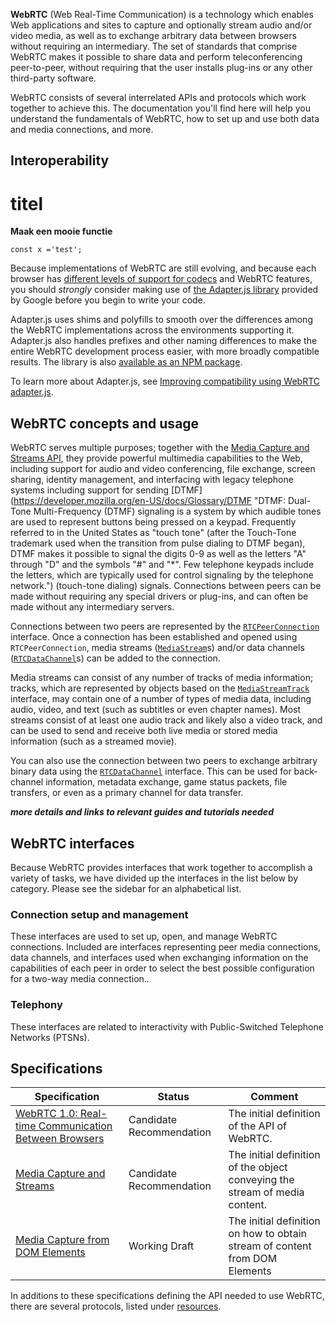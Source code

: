 **WebRTC** (Web Real-Time Communication) is a technology which enables Web applications and sites to capture and optionally stream audio and/or video media, as well as to exchange arbitrary data between browsers without requiring an intermediary. The set of standards that comprise WebRTC makes it possible to share data and perform teleconferencing peer-to-peer, without requiring that the user installs plug-ins or any other third-party software.

WebRTC consists of several interrelated APIs and protocols which work together to achieve this. The documentation you'll find here will help you understand the fundamentals of WebRTC, how to set up and use both data and media connections, and more.

## Interoperability

<CodeExercise id="VEzX2A1VE0cSDnbnJixd" title="Sprint review">
  
  # titel
  
  **Maak een mooie functie**
  ```
  const x ='test';
  ```
  
</CodeExercise>

Because implementations of WebRTC are still evolving, and because each browser has [different levels of support for codecs](https://developer.mozilla.org/en-US/docs/Web/Media/Formats/WebRTC_codecs) and WebRTC features, you should _strongly_ consider making use of [the Adapter.js library](https://github.com/webrtcHacks/adapter) provided by Google before you begin to write your code.

Adapter.js uses shims and polyfills to smooth over the differences among the WebRTC implementations across the environments supporting it. Adapter.js also handles prefixes and other naming differences to make the entire WebRTC development process easier, with more broadly compatible results. The library is also [available as an NPM package](https://www.npmjs.com/package/webrtc-adapter).

To learn more about Adapter.js, see [Improving compatibility using WebRTC adapter.js](https://developer.mozilla.org/en-US/docs/Web/API/WebRTC_API/adapter.js).

## WebRTC concepts and usage

WebRTC serves multiple purposes; together with the [Media Capture and Streams API](https://developer.mozilla.org/en-US/docs/Web/API/Media_Streams_API), they provide powerful multimedia capabilities to the Web, including support for audio and video conferencing, file exchange, screen sharing, identity management, and interfacing with legacy telephone systems including support for sending [DTMF](https://developer.mozilla.org/en-US/docs/Glossary/DTMF "DTMF: Dual-Tone Multi-Frequency (DTMF) signaling is a system by which audible tones are used to represent buttons being pressed on a keypad. Frequently referred to in the United States as "touch tone" (after the Touch-Tone trademark used when the transition from pulse dialing to DTMF began), DTMF makes it possible to signal the digits 0-9 as well as the letters "A" through "D" and the symbols "#" and "*". Few telephone keypads include the letters, which are typically used for control signaling by the telephone network.") (touch-tone dialing) signals. Connections between peers can be made without requiring any special drivers or plug-ins, and can often be made without any intermediary servers.

Connections between two peers are represented by the [`RTCPeerConnection`](https://developer.mozilla.org/en-US/docs/Web/API/RTCPeerConnection "The RTCPeerConnection interface represents a WebRTC connection between the local computer and a remote peer. It provides methods to connect to a remote peer, maintain and monitor the connection, and close the connection once it's no longer needed.") interface. Once a connection has been established and opened using `RTCPeerConnection`, media streams ([`MediaStream`](https://developer.mozilla.org/en-US/docs/Web/API/MediaStream "The MediaStream interface represents a stream of media content. A stream consists of several tracks such as video or audio tracks. Each track is specified as an instance of MediaStreamTrack.")s) and/or data channels ([`RTCDataChannel`](https://developer.mozilla.org/en-US/docs/Web/API/RTCDataChannel "The RTCDataChannel interface represents a network channel which can be used for bidirectional peer-to-peer transfers of arbitrary data. Every data channel is associated with an RTCPeerConnection, and each peer connection can have up to a theoretical maximum of 65,534 data channels (the actual limit may vary from browser to browser).")s) can be added to the connection.

Media streams can consist of any number of tracks of media information; tracks, which are represented by objects based on the [`MediaStreamTrack`](https://developer.mozilla.org/en-US/docs/Web/API/MediaStreamTrack "The MediaStreamTrack interface represents a single media track within a stream; typically, these are audio or video tracks, but other track types may exist as well.") interface, may contain one of a number of types of media data, including audio, video, and text (such as subtitles or even chapter names). Most streams consist of at least one audio track and likely also a video track, and can be used to send and receive both live media or stored media information (such as a streamed movie).

You can also use the connection between two peers to exchange arbitrary binary data using the [`RTCDataChannel`](https://developer.mozilla.org/en-US/docs/Web/API/RTCDataChannel "The RTCDataChannel interface represents a network channel which can be used for bidirectional peer-to-peer transfers of arbitrary data. Every data channel is associated with an RTCPeerConnection, and each peer connection can have up to a theoretical maximum of 65,534 data channels (the actual limit may vary from browser to browser).") interface. This can be used for back-channel information, metadata exchange, game status packets, file transfers, or even as a primary channel for data transfer.

_**more details and links to relevant guides and tutorials needed**_

## WebRTC interfaces

Because WebRTC provides interfaces that work together to accomplish a variety of tasks, we have divided up the interfaces in the list below by category. Please see the sidebar for an alphabetical list.

### Connection setup and management

These interfaces are used to set up, open, and manage WebRTC connections. Included are interfaces representing peer media connections, data channels, and interfaces used when exchanging information on the capabilities of each peer in order to select the best possible configuration for a two-way media connection..

### Telephony

These interfaces are related to interactivity with Public-Switched Telephone Networks (PTSNs).

## Specifications

| Specification | Status | Comment |
| --- | --- | --- |
| [WebRTC 1.0: Real-time Communication Between Browsers](https://w3c.github.io/webrtc-pc/ "The 'WebRTC 1.0: Real-time Communication Between Browsers' specification") | Candidate Recommendation | The initial definition of the API of WebRTC. |
| [Media Capture and Streams](https://w3c.github.io/mediacapture-main/ "The 'Media Capture and Streams' specification") | Candidate Recommendation | The initial definition of the object conveying the stream of media content. |
| [Media Capture from DOM Elements](https://w3c.github.io/mediacapture-fromelement/ "The 'Media Capture from DOM Elements' specification") | Working Draft | The initial definition on how to obtain stream of content from DOM Elements |

In additions to these specifications defining the API needed to use WebRTC, there are several protocols, listed under [resources](https://developer.mozilla.org/en-US/docs/Web/API/WebRTC_API#Protocols).
